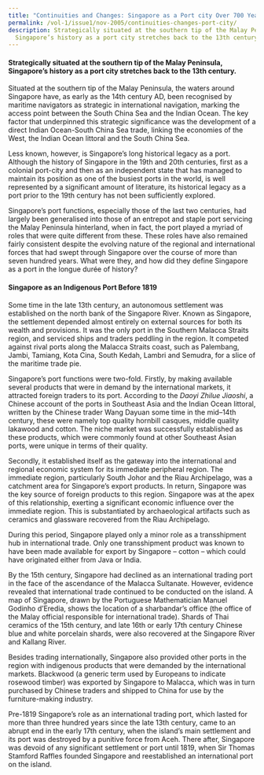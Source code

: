 ```yaml
---
title: "Continuities and Changes: Singapore as a Port city Over 700 Years"
permalink: /vol-1/issue1/nov-2005/continuities-changes-port-city/
description: Strategically situated at the southern tip of the Malay Peninsula,
  Singapore’s history as a port city stretches back to the 13th century.
---
```

#### Strategically situated at the southern tip of the Malay Peninsula, Singapore’s history as a port city stretches back to the 13th century.

Situated at the southern tip of the Malay Peninsula, the waters around Singapore have, as early as the 14th century AD, been recognised by maritime navigators as strategic in international navigation, marking the access point between the South China Sea and the Indian Ocean. The key factor that underpinned this strategic significance was the development of a direct Indian Ocean-South China Sea trade, linking the economies of the West, the Indian Ocean littoral and the South China Sea.

Less known, however, is Singapore’s long historical legacy as a port. Although the history of Singapore in the 19th and 20th centuries, first as a colonial port-city and then as an independent state that has managed to maintain its position as one of the busiest ports in the world, is well represented by a significant amount of literature, its historical legacy as a port prior to the 19th century has not been sufficiently explored.

Singapore’s port functions, especially those of the last two centuries, had largely been generalised into those of an entrepot and staple port servicing the Malay Peninsula hinterland, when in fact, the port played a myriad of roles that were quite different from these. These roles have also remained fairly consistent despite the evolving nature of the regional and international forces that had swept through Singapore over the course of more than seven hundred years. What were they, and how did they define Singapore as a port in the longue durée of history?

#### **Singapore as an Indigenous Port Before 1819**
Some time in the late 13th century, an autonomous settlement was established on the north bank of the Singapore River. Known as Singapore, the settlement depended almost entirely on external sources for both its wealth and provisions. It was the only port in the Southern Malacca Straits region, and serviced ships and traders peddling in the region. It competed against rival ports along the Malacca Straits coast, such as Palembang, Jambi, Tamiang, Kota Cina, South Kedah, Lambri and Semudra, for a slice of the maritime trade pie. 

Singapore’s port functions were two-fold. Firstly, by making available several products that were in demand by the international markets, it attracted foreign traders to its port. According to the *Daoyi Zhilue Jiaoshi*, a Chinese account of the ports in Southeast Asia and the Indian Ocean littoral, written by the Chinese trader Wang Dayuan some time in the mid–14th century, these were namely top quality hornbill casques, middle quality lakawood and cotton. The niche market was successfully established as these products, which were commonly found at other Southeast Asian ports, were unique in terms of their quality.

Secondly, it established itself as the gateway into the international and regional economic system for its immediate peripheral region. The immediate region, particularly South Johor and the Riau Archipelago, was a catchment area for Singapore’s export products. In return, Singapore was the key source of foreign products to this region. Singapore was at the apex of this relationship, exerting a significant economic influence over the immediate region. This is substantiated by archaeological artifacts such as ceramics and glassware recovered from the Riau Archipelago.

During this period, Singapore played only a minor role as a transshipment hub in international trade. Only one transshipment product was known to have been made available for export by Singapore – cotton – which could have originated either from Java or India.

By the 15th century, Singapore had declined as an international trading port in the face of the ascendance of the Malacca Sultanate. However, evidence revealed that international trade continued to be conducted on the island. A map of Singapore, drawn by the Portuguese Mathematician Manuel Godinho d’Eredia, shows the location of a sharbandar’s office (the office of the Malay official responsible for international trade). Shards of Thai ceramics of the 15th century, and late 16th or early 17th century Chinese blue and white porcelain shards, were also recovered at the Singapore River and Kallang River.

Besides trading internationally, Singapore also provided other ports in the region with indigenous products that were demanded by the international markets. Blackwood (a generic term used by Europeans to indicate rosewood timber) was exported by Singapore to Malacca, which was in turn purchased by Chinese traders and shipped to China for use by the furniture-making industry.

Pre-1819 Singapore’s role as an international trading port, which lasted for more than three hundred years since the late 13th century, came to an abrupt end in the early 17th century, when the island’s main settlement and its port was destroyed by a punitive force from Aceh. There after, Singapore was devoid of any significant settlement or port until 1819, when Sir Thomas Stamford Raffles founded Singapore and reestablished an international port on the island.







